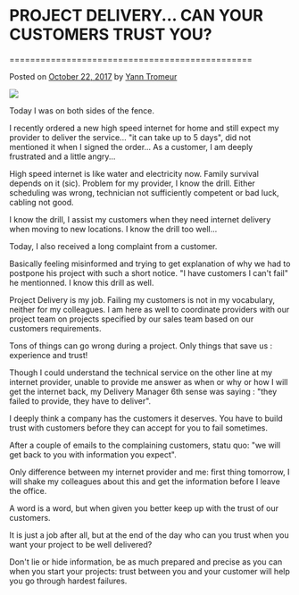 # PROJECT DELIVERY... CAN YOUR CUSTOMERS TRUST YOU?

===============================================

Posted on [October 22, 2017](https://iooikos.co/blog-post/project-delivery-can-your-customers-trust-you/) by [Yann Tromeur](https://iooikos.co/author/gmailyatr/)

[![](https://i2.wp.com/iooikos.co/wp-content/uploads/2018/08/21.png?fit=482%2C242&ssl=1)](https://iooikos.co/blog-post/project-delivery-can-your-customers-trust-you/)

Today I was on both sides of the fence.

I recently ordered a new high speed internet for home and still expect my provider to deliver the service... "it can take up to 5 days", did not mentioned it when I signed the order... As a customer, I am deeply frustrated and a little angry...

High speed internet is like water and electricity now. Family survival depends on it (sic). Problem for my provider, I know the drill. Either scheduling was wrong, technician not sufficiently competent or bad luck, cabling not good.

I know the drill, I assist my customers when they need internet delivery when moving to new locations. I know the drill too well...

Today, I also received a long complaint from a customer.

Basically feeling misinformed and trying to get explanation of why we had to postpone his project with such a short notice. "I have customers I can't fail" he mentionned. I know this drill as well.

Project Delivery is my job. Failing my customers is not in my vocabulary, neither for my colleagues. I am here as well to coordinate providers with our project team on projects specified by our sales team based on our customers requirements.

Tons of things can go wrong during a project. Only things that save us : experience and trust!

Though I could understand the technical service on the other line at my internet provider, unable to provide me answer as when or why or how I will get the internet back, my Delivery Manager 6th sense was saying : "they failed to provide, they have to deliver".

I deeply think a company has the customers it deserves. You have to build trust with customers before they can accept for you to fail sometimes.

After a couple of emails to the complaining customers, statu quo: "we will get back to you with information you expect".

Only difference between my internet provider and me: first thing tomorrow, I will shake my colleagues about this and get the information before I leave the office.

A word is a word, but when given you better keep up with the trust of our customers.

It is just a job after all, but at the end of the day who can you trust when you want your project to be well delivered?

Don't lie or hide information, be as much prepared and precise as you can when you start your projects: trust between you and your customer will help you go through hardest failures.
